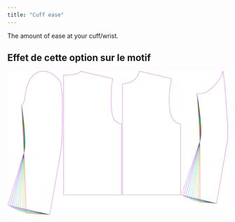 ```yaml
---
title: "Cuff ease"
---
```


The amount of ease at your cuff/wrist.

## Effet de cette option sur le motif

![This image shows the effect of this option by superimposing several variants that have a different value for this option](bent_cuffease_sample.svg "Effect of this option on the pattern")
